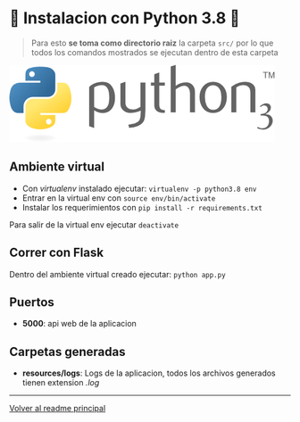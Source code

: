 # :stars: Instalacion con Python 3.8 :stars: 

> Para esto **se toma como directorio raiz** la carpeta `src/` por lo que todos los
comandos mostrados se ejecutan dentro de esta carpeta

![alt text](../img/python.png)

## Ambiente virtual

* Con *virtualenv* instalado ejecutar: `virtualenv -p python3.8 env`
* Entrar en la virtual env con `source env/bin/activate`
* Instalar los requerimientos con `pip install -r requirements.txt`

Para salir de la virtual env ejecutar `deactivate`

## Correr con Flask

Dentro del ambiente virtual creado ejecutar: `python app.py`

## Puertos

* **5000**: api web de la aplicacion

## Carpetas generadas

* **resources/logs**: Logs de la aplicacion, todos los archivos generados tienen extension *.log*

---

[Volver al readme principal](../README.md)
